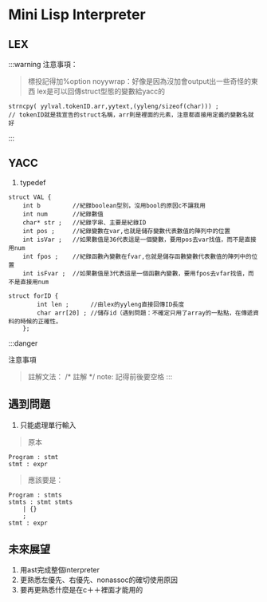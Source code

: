 Mini Lisp Interpreter
===

LEX
-


:::warning
注意事項：
>標投記得加%option noyywrap：好像是因為沒加會output出一些奇怪的東西
>lex是可以回傳struct型態的變數給yacc的
```=
strncpy( yylval.tokenID.arr,yytext,(yyleng/sizeof(char))) ;
// tokenID就是我宣告的struct名稱，arr則是裡面的元素，注意都直接用定義的變數名就好
```
:::

YACC
-

1. typedef

```=
struct VAL {
    int b         //紀錄boolean型別，沒用bool的原因c不讓我用
    int num       //紀錄數值
    char* str ;   //紀錄字串、主要是紀錄ID
    int pos ;     //紀錄變數在var,也就是儲存變數代表數值的陣列中的位置
    int isVar ;   //如果數值是36代表這是一個變數，要用pos去var找值，而不是直接用num
    int fpos ;    //紀錄函數內變數在fvar,也就是儲存函數變數代表數值的陣列中的位置
    int isFvar ;  //如果數值是3代表這是一個函數內變數，要用fpos去vfar找值，而不是直接用num
```
```=
struct forID {
        int len ;      //由lex的yyleng直接回傳ID長度
        char arr[20] ; //儲存id（遇到問題：不確定只用了array的一點點，在傳遞資料的時候的正確性。
    };
```
:::danger

注意事項
>註解文法： /* 註解 */
>note: 記得前後要空格
:::

遇到問題
-
1. 只能處理單行輸入
>原本
```yacc=
Program : stmt
stmt : expr
```
>應該要是：
```yacc=
Program : stmts
stmts : stmt stmts 
    | {}
    ;
stmt : expr
```

未來展望
-
1. 用ast完成整個interpreter
2. 更熟悉左優先、右優先、nonassoc的確切使用原因
3. 要再更熟悉什麼是在c＋＋裡面才能用的